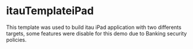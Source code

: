 # itauTemplateiPad
This template was used to build itau iPad application with two differents targets, some features were disable for this demo due to Banking security policies.
